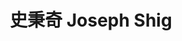 ---
chinese_name: 史秉奇
english_name: Joseph Shig
title: 史秉奇 Joseph Shig
id: josephshig
collection: members
position: Part-time Research Assistant
type: part-time research assistant
department: 123
image_path: https://source.unsplash.com/collection/139386/600x600?a=.png
photo: pt_ra/bio-photo.jpg
blurb: 123
---